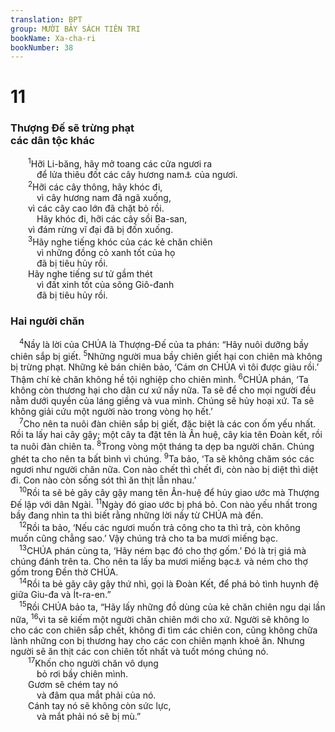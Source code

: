 ```yaml
---
translation: BPT
group: MƯỜI BẢY SÁCH TIÊN TRI
bookName: Xa-cha-ri 
bookNumber: 38
---
```


<div class="title"><h1>11</h1><h3>Thượng Đế sẽ trừng phạt<br/>các dân tộc khác</h3></div>
<span class="verse xa_11_1">  <sup>1</sup>Hỡi Li-băng, hãy mở toang các cửa ngươi ra<br/>   để lửa thiêu đốt các cây hương nam<a data-toggle="tooltip" data-placement="bottom" title="Trong chương nầy, các cây cối, bụi rậm, và thú vật tiêu biểu cho các nhà lãnh tụ của các quốc gia quanh xứ Giu-đa.">⚓</a> của ngươi.<br/></span>
<span class="verse xa_11_2">  <sup>2</sup>Hỡi các cây thông, hãy khóc đi,<br/>   vì cây hương nam đã ngã xuống,<br/>  vì các cây cao lớn đã chặt bỏ rồi.<br/>   Hãy khóc đi, hỡi các cây sồi Ba-san,<br/>  vì đám rừng vĩ đại đã bị đốn xuống.<br/></span>
<span class="verse xa_11_3">  <sup>3</sup>Hãy nghe tiếng khóc của các kẻ chăn chiên<br/>   vì những đồng cỏ xanh tốt của họ<br/>   đã bị tiêu hủy rồi.<br/>  Hãy nghe tiếng sư tử gầm thét<br/>   vì đất xinh tốt của sông Giô-đanh<br/>   đã bị tiêu hủy rồi.<br/></span>
<div class="title"><h3>Hai người chăn</h3></div>
<span class="verse xa_11_4"> <sup>4</sup>Nầy là lời của CHÚA là Thượng-Đế của ta phán: “Hãy nuôi dưỡng bầy chiên sắp bị giết.</span>
<span class="verse xa_11_5"><sup>5</sup>Những người mua bầy chiên giết hại con chiên mà không bị trừng phạt. Những kẻ bán chiên bảo, ‘Cám ơn CHÚA vì tôi được giàu rồi.’ Thậm chí kẻ chăn không hề tội nghiệp cho chiên mình.</span>
<span class="verse xa_11_6"><sup>6</sup>CHÚA phán, ‘Ta không còn thương hại cho dân cư xứ nầy nữa. Ta sẽ để cho mọi người đều nằm dưới quyền của láng giềng và vua mình. Chúng sẽ hủy hoại xứ. Ta sẽ không giải cứu một người nào trong vòng họ hết.’<br/></span>
<span class="verse xa_11_7"> <sup>7</sup>Cho nên ta nuôi đàn chiên sắp bị giết, đặc biệt là các con ốm yếu nhất. Rồi ta lấy hai cây gậy; một cây ta đặt tên là Ân huệ, cây kia tên Đoàn kết, rồi ta nuôi đàn chiên ta.</span>
<span class="verse xa_11_8"><sup>8</sup>Trong vòng một tháng ta dẹp ba người chăn. Chúng ghét ta cho nên ta bất bình vì chúng.</span>
<span class="verse xa_11_9"><sup>9</sup>Ta bảo, ‘Ta sẽ không chăm sóc các ngươi như người chăn nữa. Con nào chết thì chết đi, còn nào bị diệt thì diệt đi. Con nào còn sống sót thì ăn thịt lẫn nhau.’<br/></span>
<span class="verse xa_11_10"> <sup>10</sup>Rồi ta sẽ bẻ gãy cây gậy mang tên Ân-huệ để hủy giao ước mà Thượng Đế lập với dân Ngài.</span>
<span class="verse xa_11_11"><sup>11</sup>Ngày đó giao ước bị phá bỏ. Con nào yếu nhất trong bầy đang nhìn ta thì biết rằng những lời nầy từ CHÚA mà đến.<br/></span>
<span class="verse xa_11_12"> <sup>12</sup>Rồi ta bảo, ‘Nếu các ngươi muốn trả công cho ta thì trả, còn không muốn cũng chẳng sao.’ Vậy chúng trả cho ta ba mươi miếng bạc.<br/></span>
<span class="verse xa_11_13"> <sup>13</sup>CHÚA phán cùng ta, ‘Hãy ném bạc đó cho thợ gốm.’ Đó là trị giá mà chúng đánh trên ta. Cho nên ta lấy ba mươi miếng bạc<a data-toggle="tooltip" data-placement="bottom" title="Chúa chế nhạo dân chúng. Số lượng 30 miếng bạc là trị giá của một tên nô lệ.">⚓</a> và ném cho thợ gốm trong Đền thờ CHÚA.<br/></span>
<span class="verse xa_11_14"> <sup>14</sup>Rồi ta bẻ gãy cây gậy thứ nhì, gọi là Đoàn Kết, để phá bỏ tình huynh đệ giữa Giu-đa và Ít-ra-en.”<br/></span>
<span class="verse xa_11_15"> <sup>15</sup>Rồi CHÚA bảo ta, “Hãy lấy những đồ dùng của kẻ chăn chiên ngu dại lần nữa,</span>
<span class="verse xa_11_16"><sup>16</sup>vì ta sẽ kiếm một người chăn chiên mới cho xứ. Người sẽ không lo cho các con chiên sắp chết, không đi tìm các chiên con, cũng không chữa lành những con bị thương hay cho các con chiên mạnh khoẻ ăn. Nhưng người sẽ ăn thịt các con chiên tốt nhất và tuốt móng chúng nó.<br/></span>
<span class="verse xa_11_17">  <sup>17</sup>Khốn cho người chăn vô dụng<br/>   bỏ rơi bầy chiên mình.<br/>  Gươm sẽ chém tay nó<br/>   và đâm qua mắt phải của nó.<br/>  Cánh tay nó sẽ không còn sức lực,<br/>   và mắt phải nó sẽ bị mù.”<br/></span>
